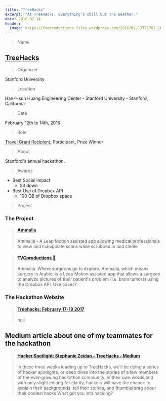 ```yaml
---
title: "TreeHacks"
excerpt: "At TreeHacks, everything's chill but the weather."
date: 2016-02-14
header:
  image: https://fvcproductions.files.wordpress.com/2016/02/12771707_1076383859078958_1519560316826557331_o.jpg
---
```


> Name

## <a title="TreeHacks" href="http://treehacks.com/" target="_blank">TreeHacks</a>

> Organizer

Stanford University

> Location

Han-Hsun Huang Engineering Center - Stanford University - Stanford, California

> Date

February 12th to 14th, 2016

> Role

[Travel Grant Recipient](http://medium.com), Participant, Prize Winner

> About

Stanford's annual hackathon.

> Awards

- Best Social Impact
  - Sit down 
- Best Use of Dropbox API
  - 100 GB of Dropbox space

> Project

### The Project

<blockquote class="embedly-card"><h4><a href="https://devpost.com/software/ammalia">Ammalia</a></h4><p>Ammalia - A Leap Motion assisted app allowing medical professionals to view and manipulate scans while scrubbed in and sterile</p></blockquote>

<blockquote class="embedly-card"><h4><a href="https://fvcproductions.com/portfolio/ammalia/">FVCproductions 🍓</a></h4><p>Ammalia. Where surgeons go to explore. Ammalia, which means surgery in Arabic, is a Leap Motion assisted app that allows a surgeon to analyze pictures of their patient's problem (i.e. brain tumors) using the Dropbox API. Use cases?</p></blockquote>

### The Hackathon Website

<blockquote class="embedly-card"><h4><a href="http://treehacks.com/">Treehacks: February 17-19 2017</a></h4><p>null</p></blockquote>

## Medium article about one of my teammates for the hackathon

<blockquote class="embedly-card"><h4><a href="https://medium.com/@hackwithtrees/hacker-spotlight-stephane-zeidan-52a4c90375e8">Hacker Spotlight: Stephanie Zeidan - TreeHacks - Medium</a></h4><p>In these three weeks leading up to TreeHacks, we'll be doing a series of hacker spotlights, or deep dives into the stories of a few members of the ever-growing hackathon community. In their own words and with only slight editing for clarity, hackers will have the chance to explain their backgrounds, tell their stories, and (humble)brag about their coolest hacks What got you into hacking?</p></blockquote>
